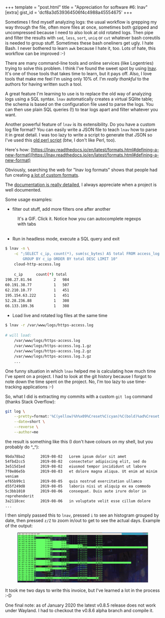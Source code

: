 +++
template = "post.html"
title = "Appreciation for software #6: lnav"
[extra]
gist_id = 'dcf8a3d539364506f4c4988a45554675'
+++

Sometimes I find myself analyzing logs: the usual workflow is grepping my way through the file, often more files at once, sometimes both gzipped and uncompressed because I need to also look at old rotated logs. Then pipe and filter the results with `sed`, `less`, `sort`, `uniq` or `cut` whatever bash coreutils is needed to group stuff. Sometimes these bash oneliners get ugly. I hate Bash. I never bothered to learn `awk` because I hate it, too. Lots of hate, this workflow can be improved :-)

There are many command-line tools and online services (like Logentries) trying to solve this problem. I think I've found the sweet spot by using [lnav](https://lnav.org/features). It's one of those tools that takes time to learn, but it pays off. Also, I love tools that make me feel I'm using only 10% of. I'm *really thankful* to the authors for having written such a tool.

A great feature I'm learning to use is to replace the old way of analyzing logs using a SQL syntax. `lnav` automatically creates a virtual SQlite table; the schema is based on the configuration file used to parse the logs. You can then use plain SQL queries (!) to tear logs apart and filter whatever you want.


Another powerful feature of `lnav` is its extensibility. Do you have a custom log file format? You can easily write a JSON file to teach `lnav` how to parse it in great detail. I was too lazy to write a script to generate that JSON so I've used this [old perl script](https://github.com/PaulWay/lnav-formats/blob/master/make_format.pl) (btw, I don't like Perl, too).

Here's how: [https://lnav.readthedocs.io/en/latest/formats.html#defining-a-new-format](https://lnav.readthedocs.io/en/latest/formats.html#defining-a-new-format)

Obviously, searching the web for "lnav log formats" shows that people had fun creating [a lot of custom formats](https://github.com/hagfelsh/lnav_formats).

The [documentation is really detailed](https://lnav.readthedocs.io/en/latest/formats.html#defining-a-new-format), I always appreciate when a project is well documented.

Some usage examples:

- filter out stuff, add more filters one after another

<figure>
    <figcaption>It's a GIF. Click it. Notice how you can autocomplete regexps with tabs</figcaption>
    <img data-gifffer="/images/filter-out.gif" data-gifffer-alt="It's pronounced with a hard 'G'" />
</figure>

- Run in headless mode, execute a SQL query and exit

``` bash
$ lnav -n \
    -c ";SELECT c_ip, count(*), sum(sc_bytes) AS total FROM access_log \
        GROUP BY c_ip ORDER BY total DESC LIMIT 10"
    cloud-http-access.log

    c_ip      count(*) total
198.27.81.94          2   984
60.191.38.77          1   507
62.210.10.77          1   451
195.154.63.222        1   451
52.28.236.88          1   308
66.133.109.36         1   308
```

- Load live and rotated log files at the same time
``` bash
$ lnav -r /var/www/logs/https-access.log

# will load:
    /var/www/logs/https-access.log
    /var/www/logs/https-access.log.1.gz
    /var/www/logs/https-access.log.2.gz
    /var/www/logs/https-access.log.3.gz
    ...
```

One funny situation in which `lnav` helped me is calculating how much time I've spent on a project. I had to look at the git history because I forgot to note down the time spent on the project. No, I'm too lazy to use time-tracking applications :-)

So, what I did is extracting my commits with a custom `git log` command (thanks Stack Overflow):

``` bash
git log \
    --pretty=format:'%C(yellow)%h%x09%Creset%C(cyan)%C(bold)%ad%Creset  %C(green)%Creset %s' \
    --date=short \
    --reverse \
    --author=me
```

the result is something like this (I don't have colours on my shell, but you probably do ^_^):

```
9bda78ba2       2019-08-02   Lorem ipsum dolor sit amet
54fbd2cc5       2019-08-02   consectetur adipiscing elit, sed do
3e515d1ed       2019-08-02   eiusmod tempor incididunt ut labore
7f0e86e5b       2019-08-03   et dolore magna aliqua. Ut enim ad minim veniam
ef65b99c1       2019-08-05   quis nostrud exercitation ullamco
d55f249d8       2019-08-05   laboris nisi ut aliquip ex ea commodo
5c3bb1010       2019-08-06   consequat. Duis aute irure dolor in reprehenderit
3a2118cec       2019-08-06   in voluptate velit esse cillum dolore
...
```

I then simply passed this to `lnav`, pressed `i` to see an histogram grouped by date, then pressed `z/Z` to zoom in/out to get to see the actual days. Example of the output:

<figure>
    <img src="/images/lnav_group_by.png">
</figure>

It took me two days to write this invoice, but I've learned a lot in the process :-D

One final note: as of January 2020 the latest v0.8.5 release does not work under Wayland. I had to checkout the v0.8.6 alpha branch and compile it.
